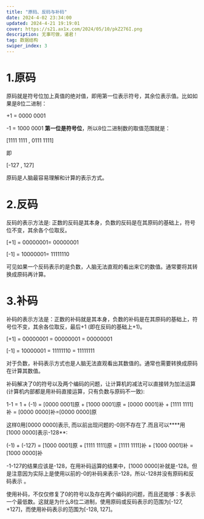 ```yaml
---
title: "原码、反码与补码"
date: 2024-4-02 23:34:00
updated: 2024-4-21 19:19:01
cover: https://s21.ax1x.com/2024/05/10/pkZ276I.png
description: 无事可做，诸君！
tag: 数据结构
swiper_index: 3
---
```

# 1.原码
原码就是符号位加上真值的绝对值，即用第一位表示符号，其余位表示值。比如如果是8位二进制：

+1 = 0000 0001

-1 = 1000 0001
**第一位是符号位**，所以8位二进制数的取值范围就是：

[1111 1111 , 0111 1111]

即

[-127 , 127]

原码是人脑最容易理解和计算的表示方式。

# 2.反码
反码的表示方法是: 正数的反码是其本身，负数的反码是在其原码的基础上，符号位不变，其余各个位取反。

[+1] = 00000001= 00000001

[-1] = 10000001= 11111110

可见如果一个反码表示的是负数，人脑无法直观的看出来它的数值。通常要将其转换成原码再计算。

# 3.补码
补码的表示方法是：正数的补码就是其本身，负数的补码是在其原码的基础上，符号位不变，其余各位取反，最后+1 (即在反码的基础上+1)。

[+1] = 00000001 = 00000001 = 00000001

[-1] = 10000001 = 11111110 = 11111111

对于负数，补码表示方式也是人脑无法直观看出其数值的。通常也需要转换成原码在计算其数值。

补码解决了0的符号以及两个编码的问题，让计算机的减法可以直接转为加法运算(计算机内部都是用补码直接运算，只有负数与原码不一致):

1-1 = 1 + (-1) = [0000 0001]原 + [1000 0001]原 = [0000 0001]补 + [1111 1111]补 = [0000 0000]补=[0000 0000]原

这样0用[0000 0000]表示, 而以前出现问题的-0则不存在了.而且可以****用[1000 0000]表示-128**:

(-1) + (-127) = [1000 0001]原 + [1111 1111]原 = [1111 1111]补 + [1000 0001]补 = [1000 0000]补

-1-127的结果应该是-128，在用补码运算的结果中，[1000 0000]补就是-128。但是注意因为实际上是使用以前的-0的补码来表示-128，所以-128并没有原码和反码表示 。

使用补码，不仅仅修复了0的符号以及存在两个编码的问题，而且还能够：多表示一个最低数。这就是为什么8位二进制，使用原码或反码表示的范围为[-127, +127]，而使用补码表示的范围为[-128, 127]。